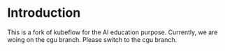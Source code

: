 # Introduction

This is a fork of kubeflow for the AI education purpose. Currently, we are woing on the cgu branch. Please switch to the cgu branch.
